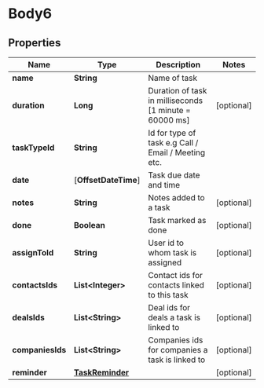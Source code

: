 
# Body6

## Properties
Name | Type | Description | Notes
------------ | ------------- | ------------- | -------------
**name** | **String** | Name of task | 
**duration** | **Long** | Duration of task in milliseconds [1 minute &#x3D; 60000 ms] |  [optional]
**taskTypeId** | **String** | Id for type of task e.g Call / Email / Meeting etc. | 
**date** | [**OffsetDateTime**] | Task due date and time | 
**notes** | **String** | Notes added to a task |  [optional]
**done** | **Boolean** | Task marked as done |  [optional]
**assignToId** | **String** | User id to whom task is assigned |  [optional]
**contactsIds** | **List&lt;Integer&gt;** | Contact ids for contacts linked to this task |  [optional]
**dealsIds** | **List&lt;String&gt;** | Deal ids for deals a task is linked to |  [optional]
**companiesIds** | **List&lt;String&gt;** | Companies ids for companies a task is linked to |  [optional]
**reminder** | [**TaskReminder**](TaskReminder.md) |  |  [optional]



